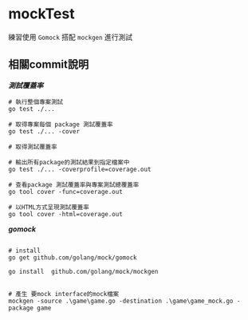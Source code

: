 # mockTest

練習使用 `Gomock` 搭配 `mockgen` 進行測試

## 相關commit說明

***測試覆蓋率***

```shell
# 執行整個專案測試
go test ./...

# 取得專案每個 package 測試覆蓋率
go test ./... -cover

# 取得測試覆蓋率

# 輸出所有package的測試結果到指定檔案中
go test ./... -coverprofile=coverage.out

# 查看package 測試覆蓋率與專案測試總覆蓋率
go tool cover -func=coverage.out

# 以HTML方式呈現測試覆蓋率
go tool cover -html=coverage.out
```

***gomock***

```shell

# install
go get github.com/golang/mock/gomock

go install  github.com/golang/mock/mockgen


# 產生 要mock interface的mock檔案
mockgen -source .\game\game.go -destination .\game\game_mock.go -package game

```